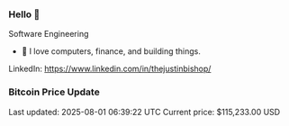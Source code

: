 ### Hello 🤙  

Software Engineering

- 🔭 I love computers, finance, and building things.
  
LinkedIn: https://www.linkedin.com/in/thejustinbishop/  





















































































































































































































































































































































































































































































































































































































































































































































































































































































































### Bitcoin Price Update
Last updated: 2025-08-01 06:39:22 UTC
Current price: $115,233.00 USD
